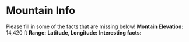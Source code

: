 # Mountain Info
Please fill in some of the facts that are missing below!
**Montain Elevation:**
14,420 ft
**Range:**
**Latitude, Longitude:**
**Interesting facts:**
